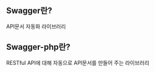 ## Swagger란?
API문서 자동화 라이브러리

## Swagger-php란?
RESTful API에 대해 자동으로 API문서를 만들어 주는 라이브러리
<!--stackedit_data:
eyJoaXN0b3J5IjpbLTE5Mjg3Mzk3MzYsLTExMTE2ODA1NzBdfQ
==
-->